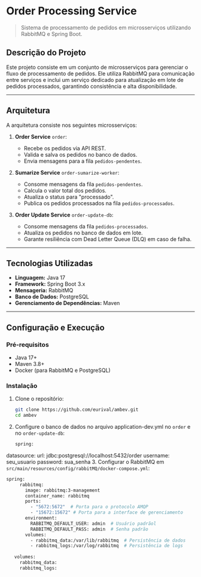 # **Order Processing Service**
> Sistema de processamento de pedidos em microsserviços utilizando RabbitMQ e Spring Boot.

## **Descrição do Projeto**

Este projeto consiste em um conjunto de microsserviços para gerenciar o fluxo de processamento de pedidos. Ele utiliza RabbitMQ para comunicação entre serviços e inclui um serviço dedicado para atualização em lote de pedidos processados, garantindo consistência e alta disponibilidade.

---

## **Arquitetura**

A arquitetura consiste nos seguintes microsserviços:

1. **Order Service** `order`:
   - Recebe os pedidos via API REST.
   - Valida e salva os pedidos no banco de dados.
   - Envia mensagens para a fila `pedidos-pendentes`.

2. **Sumarize Service** `order-sumarize-worker`:
   - Consome mensagens da fila `pedidos-pendentes`.
   - Calcula o valor total dos pedidos.
   - Atualiza o status para "processado".
   - Publica os pedidos processados na fila `pedidos-processados`.

3. **Order Update Service** `order-update-db`:
   - Consome mensagens da fila `pedidos-processados`.
   - Atualiza os pedidos no banco de dados em lote.
   - Garante resiliência com Dead Letter Queue (DLQ) em caso de falha.

---

## **Tecnologias Utilizadas**

- **Linguagem:** Java 17
- **Framework:** Spring Boot 3.x
- **Mensageria:** RabbitMQ
- **Banco de Dados:** PostgreSQL
- **Gerenciamento de Dependências:** Maven

---

## **Configuração e Execução**

### **Pré-requisitos**

- Java 17+
- Maven 3.8+
- Docker (para RabbitMQ e PostgreSQL)

### **Instalação**

1. Clone o repositório:
   ```bash
   git clone https://github.com/eurival/ambev.git
   cd ambev
2. Configure o banco de dados no arquivo application-dev.yml no `order` e no `order-update-db`:
   ```bash
   spring:
  datasource:
    url: jdbc:postgresql://localhost:5432/order
    username: seu_usuario
    password: sua_senha
3. Configurar o RabbitMQ em `src/main/resources/config/rabbitMQ/docker-compose.yml`:
   ```bash
   spring:
        rabbitmq:
          image: rabbitmq:3-management
          container_name: rabbitmq
          ports:
            - "5672:5672"  # Porta para o protocolo AMQP
            - "15672:15672" # Porta para a interface de gerenciamento
          environment:
            RABBITMQ_DEFAULT_USER: admin  # Usuário padrãol
            RABBITMQ_DEFAULT_PASS: admin  # Senha padrão
          volumes:
            - rabbitmq_data:/var/lib/rabbitmq  # Persistência de dados
            - rabbitmq_logs:/var/log/rabbitmq  # Persistência de logs
      
      volumes:
        rabbitmq_data:
        rabbitmq_logs:

